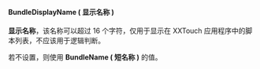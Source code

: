 #### BundleDisplayName \( 显示名称 \)

**显示名称**，该名称可以超过 16 个字符，仅用于显示在 XXTouch 应用程序中的脚本列表，不应该用于逻辑判断。

若不设置，则使用 **BundleName \( 短名称 \)** 的值。
